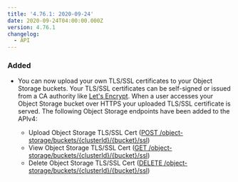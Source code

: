```yaml
---
title: '4.76.1: 2020-09-24'
date: 2020-09-24T04:00:00.000Z
version: 4.76.1
changelog:
  - API
---
```


### Added

- You can now upload your own TLS/SSL certificates to your Object Storage buckets. Your TLS/SSL certificates can be self-signed or issued from a CA authority like [Let's Encrypt](https://letsencrypt.org/). When a user accesses your Object Storage bucket over HTTPS your uploaded TLS/SSL certificate is served. The following Object Storage endpoints have been added to the APIv4:

    - Upload Object Storage TLS/SSL Cert ([POST /object-storage/buckets/{clusterId}/{bucket}/ssl](https://www.linode.com/docs/api/object-storage/))
    - View Object Storage TLS/SSL Cert ([GET /object-storage/buckets/{clusterId}/{bucket}/ssl](https://www.linode.com/docs/api/object-storage/))
    - Delete Object Storage TLS/SSL Cert ([DELETE /object-storage/buckets/{clusterId}/{bucket}/ssl](https://www.linode.com/docs/api/object-storage/))
